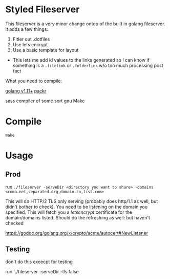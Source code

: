 Styled Fileserver
=================

This fileserver is a very minor change ontop of the built in golang
fileserver.  It adds a few things:

1. Fitler out .dotfiles
2. Use lets encrypt
3. Use a basic template for layout
  - This lets me add id values to the links generated so I can know if something is
    a `.filelink` or `.folderlink` w/o too much processing post fact

What you need to compile:

[golang v1.11+](https://golang.org/dl/)
[packr](https://github.com/gobuffalo/packr)

sass compiler of some sort
gnu Make

Compile
=======

```
make
```

Usage
=====

Prod
----
run `./fileserver -serveDir <directory you want to share> -domains <coma.net,separated.org,domain.co,list.com>`

This will do HTTP/2 TLS only serving (probably does http/1.1 as well, but didn't bother to check).  You need to be listening
on the domain you specified.  This will fetch you a *letsencrypt* certificate for the domain/domains listed.  Should do the
refreshing as well: but haven't checked

https://godoc.org/golang.org/x/crypto/acme/autocert#NewListener


Testing
-------

don't do this excecpt for testing

run `./fileserver -serveDir <directory you want to share> -tls false
